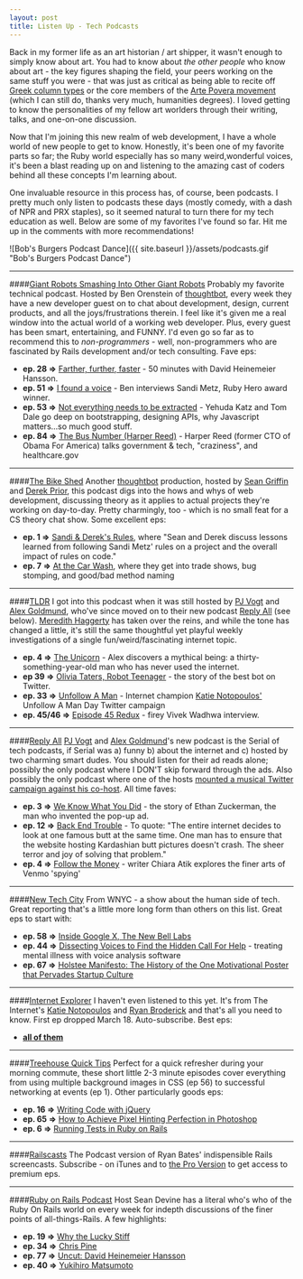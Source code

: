 ```yaml
---
layout: post
title: Listen Up - Tech Podcasts
---
```


Back in my former life as an art historian / art shipper, it wasn't enough to simply know about art. You had to know about _the other people_ who know about art - the key figures shaping the field, your peers working on the same stuff you were - that was just as critical as being able to recite off [Greek column types](http://en.wikipedia.org/wiki/Classical_order) or the core members of the [Arte Povera movement](http://www.moma.org/collection/theme.php?theme_id=10454) (which I can still do, thanks very much, humanities degrees). I loved getting to know the personalities of my fellow art worlders through their writing, talks, and one-on-one discussion. 

Now that I'm joining this new realm of web development, I have a whole world of new people to get to know. Honestly, it's been one of my favorite parts so far; the Ruby world especially has so many weird,wonderful voices, it's been a blast reading up on and listening to the amazing cast of coders behind all these concepts I'm learning about. 

One invaluable resource in this process has, of course, been podcasts. I pretty much only listen to podcasts these days (mostly comedy, with a dash of NPR and PRX staples), so it seemed natural to turn there for my tech education as well. Below are some of my favorites I've found so far. Hit me up in the comments with more recommendations!

![Bob's Burgers Podcast Dance]({{ site.baseurl }}/assets/podcasts.gif "Bob's Burgers Podcast Dance")

* * * 

####[Giant Robots Smashing Into Other Giant Robots](http://giantrobots.fm/) 
Probably my favorite technical podcast. Hosted by Ben Orenstein of [thoughtbot](https://robots.thoughtbot.com/), every week they have a new developer guest on to chat about development, design, current products, and all the joys/frustrations therein. I feel like it's given me a real window into the actual world of a working web developer. Plus, every guest has been smart, entertaining, and FUNNY. I'd even go so far as to recommend this to _non-programmers_ - well, non-programmers who are fascinated by Rails development and/or tech consulting. Fave eps:  

+ **ep. 28 =>** [Farther, further, faster](http://giantrobots.fm/51) - 50 minutes with David Heinemeier Hansson.  
+ **ep. 51 =>** [I found a voice](http://giantrobots.fm/51) - Ben interviews Sandi Metz, Ruby Hero award winner.  
+ **ep. 53 =>** [Not everything needs to be extracted](http://giantrobots.fm/53) - Yehuda Katz and Tom Dale go deep on bootstrapping, designing APIs, why Javascript matters...so much good stuff.   
+ **ep. 84 =>** [The Bus Number (Harper Reed)](http://giantrobots.fm/84) - Harper Reed (former CTO of Obama For America) talks government & tech, "craziness", and healthcare.gov  

* * *

####[The Bike Shed](http://bikeshed.fm/) 
Another [thoughtbot](https://robots.thoughtbot.com/) production, hosted by [Sean Griffin](https://twitter.com/sgrif) and [Derek Prior](https://twitter.com/derekprior), this podcast digs into the hows and whys of web development, discussing theory as it applies to actual projects they're working on day-to-day. Pretty charmingly, too - which is no small feat for a CS theory chat show. Some excellent eps:  

+ **ep. 1 =>** [Sandi & Derek's Rules](https://itunes.apple.com/us/podcast/the-bike-shed/id935763119?mt=2), where "Sean and Derek discuss lessons learned from following Sandi Metz' rules on a project and the overall impact of rules on code."  
+ **ep. 7 =>** [At the Car Wash](https://itunes.apple.com/us/podcast/the-bike-shed/id935763119?mt=2), where they get into trade shows, bug stomping, and good/bad method naming

* * *

####[TLDR](http://www.onthemedia.org/blogs/on-the-media/)
I got into this podcast when it was still hosted by [PJ Vogt](https://twitter.com/pjvogt) and [Alex Goldmund](https://twitter.com/agoldmund), who've since moved on to their new podcast [Reply All](http://gimletmedia.com/show/reply-all/) (see below). [Meredith Haggerty](https://twitter.com/manymanywords) has taken over the reins, and while the tone has changed a little, it's still the same thoughtful yet playful weekly investigations of a single fun/weird/fascinating internet topic.

+ **ep. 4 =>** [The Unicorn](https://itunes.apple.com/us/podcast/tldr/id709617583?mt=2) - Alex discovers a mythical being: a thirty-something-year-old man who has never used the internet.
+ **ep 39 =>** [Olivia Taters, Robot Teenager](https://itunes.apple.com/us/podcast/tldr/id709617583?mt=2) - the story of the best bot on Twitter.
+ **ep. 33 =>** [Unfollow A Man](https://itunes.apple.com/us/podcast/tldr/id709617583?mt=2) - Internet champion [Katie Notopoulos'](https://twitter.com/katienotopoulos) Unfollow A Man Day Twitter campaign 
+ **ep. 45/46 =>** [Episode 45 Redux](https://itunes.apple.com/us/podcast/tldr/id709617583?mt=2) - firey Vivek Wadhwa interview.

* * *

####[Reply All](http://gimletmedia.com/show/reply-all/)
[PJ Vogt](https://twitter.com/pjvogt) and [Alex Goldmund](https://twitter.com/agoldmund)'s new podcast is the Serial of tech podcasts, if Serial was a) funny b) about the internet and c) hosted by two charming smart dudes. You should listen for their ad reads alone; possibly the only podcast where I DON'T skip forward through the ads. Also possibly the only podcast where one of the hosts [mounted a musical Twitter campaign against his co-host](http://www.onthemedia.org/story/urgent-tldr-advisory-warning-ft-matt-farley/). All time faves:

+ **ep. 3 =>** [We Know What You Did](https://itunes.apple.com/us/podcast/reply-all/id941907967?mt=2) - the story of Ethan Zuckerman, the man who invented the pop-up ad.
+ **ep. 12 =>** [Back End Trouble](https://itunes.apple.com/us/podcast/reply-all/id941907967?mt=2) - To quote: "The entire internet decides to look at one famous butt at the same time. One man has to ensure that the website hosting Kardashian butt pictures doesn't crash. The sheer terror and joy of solving that problem."
+ **ep. 4 =>** [Follow the Money](https://itunes.apple.com/us/podcast/reply-all/id941907967?mt=2) - writer Chiara Atik explores the finer arts of Venmo 'spying'

* * *

####[New Tech City](http://www.wnyc.org/shows/newtechcity/)
From WNYC - a show about the human side of tech. Great reporting that's a little more long form than others on this list. Great eps to start with:

+ **ep. 58 =>** [Inside Google X, The New Bell Labs](https://itunes.apple.com/us/podcast/new-tech-city/id561470997?mt=2)
+ **ep. 44 =>** [Dissecting Voices to Find the Hidden Call For Help](https://itunes.apple.com/us/podcast/new-tech-city/id561470997?mt=2) - treating mental illness with voice analysis software 
+ **ep. 67 =>** [Holstee Manifesto: The History of the One Motivational Poster that Pervades Startup Culture](https://itunes.apple.com/us/podcast/new-tech-city/id561470997?mt=2)

* * *

####[Internet Explorer](https://soundcloud.com/iexplorer/internet-explorer-preview)
I haven't even listened to this yet. It's from The Internet's [Katie Notopoulos](https://twitter.com/katienotopoulos) and [Ryan Broderick](https://twitter.com/broderick) and that's all you need to know. First ep dropped March 18. Auto-subscribe. Best eps:

+ **[all of them](https://soundcloud.com/iexplorer)**

* * *

####[Treehouse Quick Tips](https://itunes.apple.com/us/podcast/treehouse-quick-tips-hd/id640294025?mt=2) 
Perfect for a quick refresher during your morning commute, these short little 2-3 minute episodes cover everything from using multiple background images in CSS (ep 56) to successful networking at events (ep 1). Other particularly goods eps:  

+ **ep. 16 =>** [Writing Code with jQuery](https://itunes.apple.com/us/podcast/treehouse-quick-tips-hd/id640294025?mt=2)  
+ **ep. 65 =>** [How to Achieve Pixel Hinting Perfection in Photoshop](https://itunes.apple.com/us/podcast/treehouse-quick-tips-hd/id640294025?mt=2)  
+ **ep. 6 =>** [Running Tests in Ruby on Rails](https://itunes.apple.com/us/podcast/treehouse-quick-tips-hd/id640294025?mt=2)  

* * *

####[Railscasts](http://railscasts.com/)
The Podcast version of Ryan Bates' indispensible Rails screencasts. Subscribe - on iTunes and to [the Pro Version](http://railscasts.com/pro) to get access to premium eps.

* * *

####[Ruby on Rails Podcast](http://5by5.tv/rubyonrails)
Host Sean Devine has a literal who's who of the Ruby On Rails world on every week for indepth discussions of the finer points of all-things-Rails. A few highlights:

+ **ep. 19 =>** [Why the Lucky Stiff](https://itunes.apple.com/us/podcast/ruby-on-rails-podcast/id840890158?mt=2)
+ **ep. 34 =>** [Chris Pine](https://itunes.apple.com/us/podcast/ruby-on-rails-podcast/id840890158?mt=2)
+ **ep. 77 =>** [Uncut: David Heinemeier Hansson](https://itunes.apple.com/us/podcast/ruby-on-rails-podcast/id840890158?mt=2)
+ **ep. 40 =>** [Yukihiro Matsumoto](https://itunes.apple.com/us/podcast/ruby-on-rails-podcast/id840890158?mt=2)
